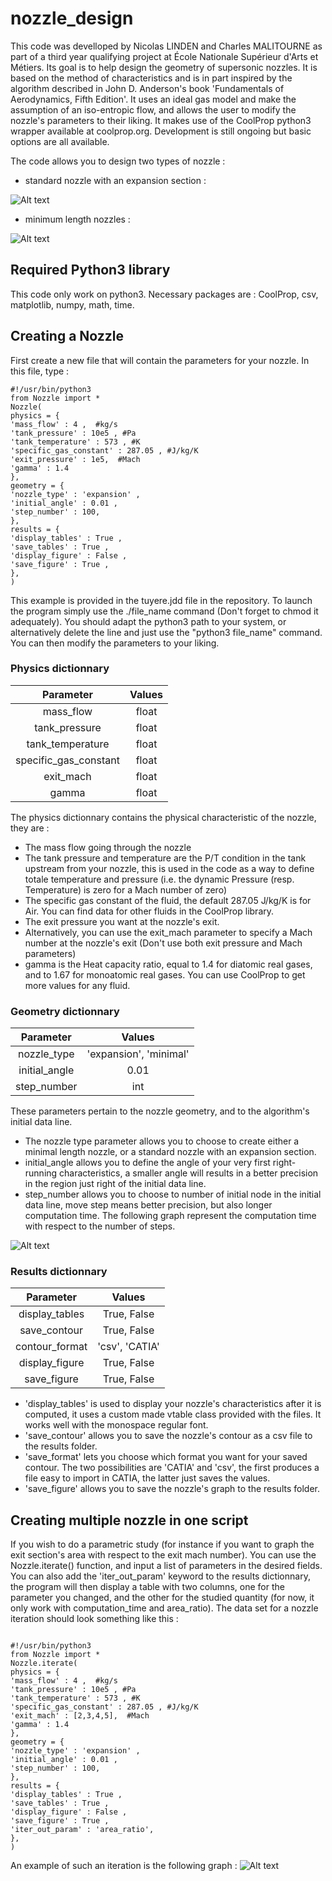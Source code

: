 # nozzle_design
This code was develloped by Nicolas LINDEN and Charles MALITOURNE as part of a third year qualifying project at École Nationale Supérieur d'Arts et Métiers. Its goal is to help design the geometry of supersonic nozzles. It is based on the method of characteristics and is in part inspired by the algorithm described in John D. Anderson's book 'Fundamentals of Aerodynamics, Fifth Edition'. It uses an ideal gas model and make the assumption of an iso-entropic flow, and allows the user to modify the nozzle's parameters to their liking. It makes use of the CoolProp python3 wrapper available at coolprop.org. Development is still ongoing but basic options are all available.

The code allows you to design two types of nozzle : 
* standard nozzle with an expansion section :

![Alt text](images/tuyere1bis.PNG "")

* minimum length nozzles :

![Alt text](images/tuyere2bis.PNG "")

## Required Python3 library
This code only work on python3.
Necessary packages are : CoolProp, csv, matplotlib, numpy, math, time.

## Creating a Nozzle
First create a new file that will contain the parameters for your nozzle.
In this file, type :
```
#!/usr/bin/python3
from Nozzle import *
Nozzle(
physics = {
'mass_flow' : 4 ,  #kg/s
'tank_pressure' : 10e5 , #Pa
'tank_temperature' : 573 , #K
'specific_gas_constant' : 287.05 , #J/kg/K
'exit_pressure' : 1e5,  #Mach
'gamma' : 1.4
},
geometry = {
'nozzle_type' : 'expansion' ,
'initial_angle' : 0.01 ,
'step_number' : 100,
},
results = {
'display_tables' : True ,
'save_tables' : True ,
'display_figure' : False ,
'save_figure' : True ,
},
)
```
This example is provided in the tuyere.jdd file in the repository. To launch the program simply use the ./file_name command (Don't forget to chmod it adequately).
You should adapt the python3 path to your system, or alternatively delete the line and just use the "python3 file_name" command.
You can then modify the parameters to your liking.

### Physics dictionnary

|       Parameter       | Values |
|:---------------------:|:------:|
|       mass_flow       |  float |
|     tank_pressure     |  float |
|    tank_temperature   |  float |
| specific_gas_constant |  float |
|       exit_mach       |  float |
|         gamma         |  float |


The physics dictionnary contains the physical characteristic of the nozzle, they are :
* The mass flow going through the nozzle
* The tank pressure and temperature are the P/T condition in the tank upstream from your nozzle, this is used in the code as a way to define totale temperature and pressure (i.e. the dynamic Pressure (resp. Temperature) is zero for a Mach number of zero)
* The specific gas constant of the fluid, the default 287.05 J/kg/K is for Air. You can find data for other fluids in the CoolProp library.
* The exit pressure you want at the nozzle's exit.
* Alternatively, you can use the exit_mach parameter to specify a Mach number at the nozzle's exit (Don't use both exit pressure and Mach parameters)
* gamma is the Heat capacity ratio, equal to 1.4 for diatomic real gases, and to 1.67 for monoatomic real gases. You can use CoolProp to get more values for any fluid.

### Geometry dictionnary

|   Parameter   |         Values         |
|:-------------:|:----------------------:|
|  nozzle_type  | 'expansion', 'minimal' |
| initial_angle |          0.01          |
|  step_number  |           int          |

These parameters pertain to the nozzle geometry, and to the algorithm's initial data line.
* The nozzle type parameter allows you to choose to create either a minimal length nozzle, or a standard nozzle with an expansion section.
* initial_angle allows you to define the angle of your very first right-running characteristics, a smaller angle will results in a better precision in the region just right of the initial data line. 
* step_number allows you to choose to number of initial node in the initial data line, move step means better precision, but also longer computation time. The following graph represent the computation time with respect to the number of steps.

![Alt text](images/complexity.png "Complexity")


### Results dictionnary

|    Parameter   |     Values     |
|:--------------:|:--------------:|
| display_tables |   True, False  |
|  save_contour  |   True, False  |
| contour_format | 'csv', 'CATIA' |
| display_figure |   True, False  |
|   save_figure  |   True, False  |

* 'display_tables' is used to display your nozzle's characteristics after it is computed, it uses a custom made vtable class provided with the files. It works well with the monospace regular font. 
* 'save_contour' allows you to save the nozzle's contour as a csv file to the results folder.
* 'save_format' lets you choose which format you want for your saved contour. The two possibilities are 'CATIA' and 'csv', the first produces a file easy to import in CATIA, the latter just saves the values.
* 'save_figure' allows you to save the nozzle's graph to the results folder.

## Creating multiple nozzle in one script
If you wish to do a parametric study (for instance if you want to graph the exit section's area with respect to the exit mach number). You can use the Nozzle.iterate() function, and input a list of parameters in the desired fields. You can also add the 'iter_out_param' keyword to the results dictionnary, the program will then display a table with two columns, one for the parameter you changed, and the other for the studied quantity (for now, it only work with computation_time and area_ratio).
The data set for a nozzle iteration should look something like this :
```

#!/usr/bin/python3
from Nozzle import *
Nozzle.iterate(
physics = {
'mass_flow' : 4 ,  #kg/s
'tank_pressure' : 10e5 , #Pa
'tank_temperature' : 573 , #K
'specific_gas_constant' : 287.05 , #J/kg/K
'exit_mach' : [2,3,4,5],  #Mach
'gamma' : 1.4
},
geometry = {
'nozzle_type' : 'expansion' ,
'initial_angle' : 0.01 ,
'step_number' : 100,
},
results = {
'display_tables' : True ,
'save_tables' : True ,
'display_figure' : False ,
'save_figure' : True ,
'iter_out_param' : 'area_ratio',
},
)
```
An example of such an iteration is the following graph :
![Alt text](images/validation.png "Iteration example")
